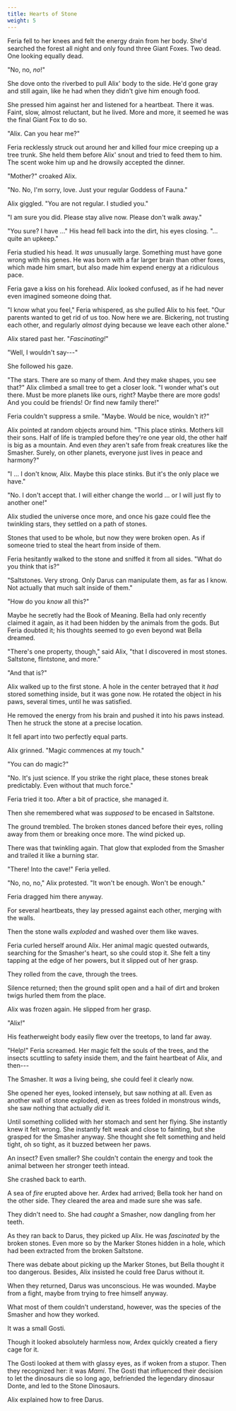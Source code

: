 ```yaml
---
title: Hearts of Stone
weight: 5
---
```

Feria fell to her knees and felt the energy drain from her body. She'd searched the forest all night and only found three Giant Foxes. Two dead. One looking equally dead.

"No, no, _no_!" 

She dove onto the riverbed to pull Alix' body to the side. He'd gone gray and still again, like he had when they didn't give him enough food. 

She pressed him against her and listened for a heartbeat. There it was. Faint, slow, almost reluctant, but he lived. More and more, it seemed he was the final Giant Fox to do so.

"Alix. Can you hear me?"

Feria recklessly struck out around her and killed four mice creeping up a tree trunk. She held them before Alix' snout and tried to feed them to him. The scent woke him up and he drowsily accepted the dinner.

"Mother?" croaked Alix.

"No. No, I'm sorry, love. Just your regular Goddess of Fauna."

Alix giggled. "You are not regular. I studied you."

"I am sure you did. Please stay alive now. Please don't walk away."

"You sure? I have ..." His head fell back into the dirt, his eyes closing. "... quite an upkeep."

Feria studied his head. It _was_ unusually large. Something must have gone wrong with his genes. He was born with a far larger brain than other foxes, which made him smart, but also made him expend energy at a ridiculous pace.

Feria gave a kiss on his forehead. Alix looked confused, as if he had never even imagined someone doing that.

"I know what you feel," Feria whispered, as she pulled Alix to his feet. "Our parents wanted to get rid of us too. Now here we are. Bickering, not trusting each other, and regularly _almost_ dying because we leave each other alone."

Alix stared past her. "_Fascinating!_"

"Well, I wouldn't say---"

She followed his gaze. 

"The stars. There are so many of them. And they make shapes, you see that?" Alix climbed a small tree to get a closer look. "I wonder what's out there. Must be more planets like ours, right? Maybe there are more gods! And you could be friends! Or find new family there!"

Feria couldn't suppress a smile. "Maybe. Would be nice, wouldn't it?"

Alix pointed at random objects around him. "This place stinks. Mothers kill their sons. Half of life is trampled before they're one year old, the other half is big as a mountain. And even _they_ aren't safe from freak creatures like the Smasher. Surely, on other planets, everyone just lives in peace and harmony?"

"I ... I don't know, Alix. Maybe this place stinks. But it's the only place we have."

"No. I don't accept that. I will either change the world ... or I will just fly to another one!"

Alix studied the universe once more, and once his gaze could flee the twinkling stars, they settled on a path of stones.

Stones that used to be whole, but now they were broken open. As if someone tried to steal the heart from inside of them.

Feria hesitantly walked to the stone and sniffed it from all sides. "What do you think that is?"

"Saltstones. Very strong. Only Darus can manipulate them, as far as I know. Not actually that much salt inside of them."

"How do you _know_ all this?" 

Maybe he secretly had the Book of Meaning. Bella had only recently claimed it again, as it had been hidden by the animals from the gods. But Feria doubted it; his thoughts seemed to go even beyond wat Bella dreamed.

"There's one property, though," said Alix, "that I discovered in most stones. Saltstone, flintstone, and more."

"And that is?"

Alix walked up to the first stone. A hole in the center betrayed that it _had_ stored something inside, but it was gone now. He rotated the object in his paws, several times, until he was satisfied.

He removed the energy from his brain and pushed it into his paws instead. Then he struck the stone at a precise location.

It fell apart into two perfectly equal parts.

Alix grinned. "Magic commences at my touch."

"You can do magic?"

"No. It's just science. If you strike the right place, these stones break predictably. Even without that much force."

Feria tried it too. After a bit of practice, she managed it.

Then she remembered what was _supposed_ to be encased in Saltstone.

The ground trembled. The broken stones danced before their eyes, rolling away from them or breaking once more. The wind picked up.

There was that twinkling again. That glow that exploded from the Smasher and trailed it like a burning star.

"There! Into the cave!" Feria yelled.

"No, no, no," Alix protested. "It won't be enough. Won't be enough."

Feria dragged him there anyway. 

For several heartbeats, they lay pressed against each other, merging with the walls.

Then the stone walls _exploded_ and washed over them like waves.

Feria curled herself around Alix. Her animal magic quested outwards, searching for the Smasher's heart, so she could stop it. She felt a tiny tapping at the edge of her powers, but it slipped out of her grasp.

They rolled from the cave, through the trees. 

Silence returned; then the ground split open and a hail of dirt and broken twigs hurled them from the place.

Alix was frozen again. He slipped from her grasp. 

"Alix!"

His featherweight body easily flew over the treetops, to land far away.

"Help!" Feria screamed. Her magic felt the souls of the trees, and the insects scuttling to safety inside them, and the faint heartbeat of Alix, and then---

The Smasher. It _was_ a living being, she could feel it clearly now.

She opened her eyes, looked intensely, but saw nothing at all. Even as another wall of stone exploded, even as trees folded in monstrous winds, she saw nothing that actually _did_ it.

Until something collided with her stomach and sent her flying. She instantly knew it felt wrong. She instantly felt weak and close to fainting, but she grasped for the Smasher anyway. She thought she felt something and held tight, oh so tight, as it buzzed between her paws. 

An insect? Even smaller? She couldn't contain the energy and took the animal between her stronger teeth intead.

She crashed back to earth.

A sea of _fire_ erupted above her. Ardex had arrived; Bella took her hand on the other side. They cleared the area and made sure she was safe.

They didn't need to. She had _caught_ a Smasher, now dangling from her teeth.

As they ran back to Darus, they picked up Alix. He was _fascinated_ by the broken stones. Even more so by the Marker Stones hidden in a hole, which had been extracted from the broken Saltstone.

There was debate about picking up the Marker Stones, but Bella thought it too dangerous. Besides, Alix insisted he could free Darus without it.

When they returned, Darus was unconscious. He was wounded. Maybe from a fight, maybe from trying to free himself anyway.

What most of them couldn't understand, however, was the species of the Smasher and how they worked.

It was a small Gosti. 

Though it looked absolutely harmless now, Ardex quickly created a fiery cage for it. 

The Gosti looked at them with glassy eyes, as if woken from a stupor. Then they recognized her: it was _Mami_. The Gosti that influenced their decision to let the dinosaurs die so long ago, befriended the legendary dinosaur Donte, and led to the Stone Dinosaurs.

Alix explained how to free Darus.